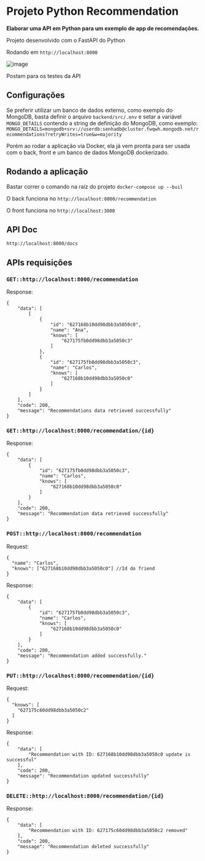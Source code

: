 # Projeto Python Recommendation 


**Elaborar uma API em Python para um exemplo de app de recomendações.**

Projeto desenvolvido com o FastAPI do Python

Rodando em ```http://localhost:8000```

![image](https://user-images.githubusercontent.com/8227278/166521260-babf1587-eb7c-4816-9cc2-30cc3549c35a.png)

Postam para os testes da API


## Configurações

Se preferir utilizar um banco de dados externo, como exemplo do MongoDB, basta definir o arquivo ```backend/src/.env``` e setar a variável `MONGO_DETAILS` contendo a string de definição do MongoDB, como exemplo: ```MONGO_DETAILS=mongodb+srv://userdb:senhadb@cluster.fwqwh.mongodb.net/recommendations?retryWrites=true&w=majority```

Porém ao rodar a aplicação via Docker, ela já vem pronta para ser usada com o back, front e um banco de dados MongoDB dockerizado.


## Rodando a aplicação

Bastar correr o comando na raíz do projeto ```docker-compose up --buil```

O back funciona no ```http://localhost:8000/recommendation```

O front funciona no ```http://localhost:3000```

## API Doc

``` http://localhost:8000/docs ```

## APIs requisições

### ```GET::http://localhost:8000/recommendation```
Response:
```
{
	"data": [
		[
			{
				"id": "627168b10dd98dbb3a5050c0",
				"name": "Ana",
				"knows": [
					"627175fb0dd98dbb3a5050c3"
				]
			},
			{
				"id": "627175fb0dd98dbb3a5050c3",
				"name": "Carlos",
				"knows": [
					"627168b10dd98dbb3a5050c0"
				]
			}
		]
	],
	"code": 200,
	"message": "Recommendations data retrieved successfully"
}
```
### ```GET::http://localhost:8000/recommendation/{id}```
Response: 
```
{
	"data": [
		{
			"id": "627175fb0dd98dbb3a5050c3",
			"name": "Carlos",
			"knows": [
				"627168b10dd98dbb3a5050c0"
			]
		}
	],
	"code": 200,
	"message": "Recommendation data retrieved successfully"
}
```
### ```POST::http://localhost:8000/recommendation```
Request:
```
{
  "name": "Carlos",
  "knows": ["627168b10dd98dbb3a5050c0"] //Id do friend
}
```
Response:
```
{
	"data": [
		{
			"id": "627175fb0dd98dbb3a5050c3",
			"name": "Carlos",
			"knows": [
				"627168b10dd98dbb3a5050c0"
			]
		}
	],
	"code": 200,
	"message": "Recommendation added successfully."
}
```
### ```PUT::http://localhost:8000/recommendation/{id}```
Request:
```
{
  "knows": [
    "627175c60dd98dbb3a5050c2"
  ]
}
```
Response:
```
{
	"data": [
		"Recommendation with ID: 627168b10dd98dbb3a5050c0 update is successful"
	],
	"code": 200,
	"message": "Recommendation updated successfully"
}
```
### ```DELETE::http://localhost:8000/recommendation/{id}```
Response:
```
{
	"data": [
		"Recommendation with ID: 627175c60dd98dbb3a5050c2 removed"
	],
	"code": 200,
	"message": "Recommendation deleted successfully"
}
```




